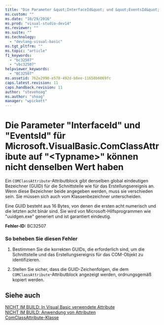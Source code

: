 ```yaml
---
title: "Die Parameter &quot;InterfaceId&quot; und &quot;EventsId&quot; f&#252;r Microsoft.VisualBasic.ComClassAttribute auf &quot;&lt;Typname&gt;&quot; k&#246;nnen nicht denselben Wert haben | Microsoft Docs"
ms.custom: ""
ms.date: "10/29/2016"
ms.prod: "visual-studio-dev14"
ms.reviewer: ""
ms.suite: ""
ms.technology: 
  - "devlang-visual-basic"
ms.tgt_pltfrm: ""
ms.topic: "article"
f1_keywords: 
  - "bc32507"
  - "vbc32507"
helpviewer_keywords: 
  - "BC32507"
ms.assetid: 762e2990-e578-492d-b8ee-11658b6069fc
caps.latest.revision: 11
caps.handback.revision: 11
author: "stevehoag"
ms.author: "shoag"
manager: "wpickett"
---
```

# Die Parameter &quot;InterfaceId&quot; und &quot;EventsId&quot; f&#252;r Microsoft.VisualBasic.ComClassAttribute auf &quot;&lt;Typname&gt;&quot; k&#246;nnen nicht denselben Wert haben
Ein `COMClassAttribute`\-Attributblock gibt denselben global eindeutigen Bezeichner \(GUID\) für die Schnittstelle wie für das Erstellungsereignis an. Wenn diese Bezeichner beide angegeben werden, muss sie verschieden sein. Sie müssen sich auch vom Klassenbezeichner unterscheiden.  
  
 Eine GUID besteht aus 16 Bytes, von denen die ersten acht numerisch und die letzten acht binär sind. Sie wird von Microsoft\-Hilfsprogrammen wie "uuidgen.exe" generiert und ist garantiert eindeutig.  
  
 **Fehler\-ID:** BC32507  
  
### So beheben Sie diesen Fehler  
  
1.  Bestimmen Sie die korrekten GUIDs, die erforderlich sind, um die Schnittstelle und das Erstellungsereignis für das COM\-Objekt zu identifizieren.  
  
2.  Stellen Sie sicher, dass die GUID\-Zeichenfolgen, die dem `COMClassAttribute`\-Attributblock angezeigt werden, ordnungsgemäß kopiert werden.  
  
## Siehe auch  
 [NICHT IM BUILD: In Visual Basic verwendete Attribute](http://msdn.microsoft.com/de-de/22231318-8a40-49af-9245-e0aab723563b)   
 [NICHT IM BUILD: Anwendung von Attributen](http://msdn.microsoft.com/de-de/2b1703ed-4437-49b3-bc0b-568094324f47)   
 [ComClassAttribute\-Klasse](http://msdn.microsoft.com/de-de/5c2f0835-9210-47dc-bc59-5c1769953574)